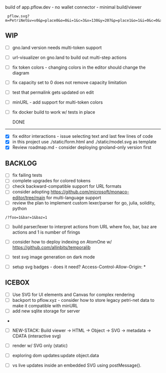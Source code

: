 build of app.pflow.dev - no wallet connector - minimal build/viewer

```
 pflow.svg?m=PetriNet&v=v0&p=place0&o=0&i=1&c=3&x=130&y=207&p=place1&o=1&i=0&c=0&x=395&y=299&t=txn0&x=46&y=116&t=txn1&x=227&y=112&t=txn2&x=43&y=307&t=txn3&x=235&y=306&s=txn0&e=place0&w=1&s=place0&e=txn1&w=3&s=txn2&e=place0&w=3&n=1&s=place0&e=txn3&w=1&n=1&s=txn3&e=place1&w=1
```

WIP
---
- [ ] gno.land version needs multi-token support
- [ ] url-visualizer on gno.land to build out multi-step actions
- [ ] fix token colors - changing colors in the editor should change the diagram
- [ ] fix capacity set to 0 does not remove capacity limitation
- [ ] test that permalink gets updated on edit
- [ ] minURL - add support for multi-token colors
- [ ] fix docker build to work w/ tests in place

 
  DONE
----
- [x] fix editor interactions - issue selecting text and last few lines of code
- [x] in this project use ./static/form.html and ./static/model.svg as template
- [x] Review roadmap.md - consider deploying gnoland-only version first

BACKLOG
-------
- [ ] fix failing tests
- [ ] complete upgrades for colored tokens
- [ ] check backward-compatible support for URL formats
- [ ] consider adopting https://github.com/microsoft/monaco-editor/tree/main for multi-language support
- [ ] review the plan to implement custom lexer/parser for go, julia, solidity, python
```
/?foo=1&bar=1&baz=1
````
- [ ] build parser/lexer to interpret actions from URL
      where foo, bar, baz are actions and 1 is number of firings
 
- [ ] consider how to deploy indexing on AtomOne w/ https://github.com/allinbits/temporalib

- [ ] test svg image generation on dark mode
- [ ] setup svg badges - does it need? Access-Control-Allow-Origin: *

 
ICEBOX
------
- [ ] Use SVG for UI elements and Canvas for complex rendering
- [ ] backport to pflow.xyz - consider how to store legacy petri-net data to make it compatible with minURL
- [ ] add new sqlite storage for server
- 
- [ ] NEW-STACK: Build viewer -> HTML -> Object -> SVG -> metadata -> CDATA (interactive svg)
- [ ] render w/ SVG only (static)

- [ ] exploring dom updates:update object.data
- [ ] vs live updates inside an embedded SVG using  postMessage().
 
